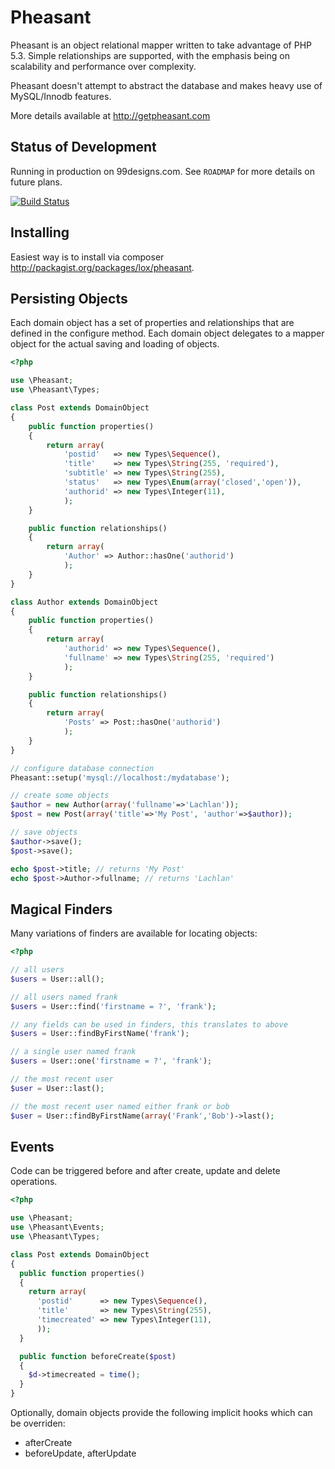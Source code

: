 Pheasant
=======================================

Pheasant is an object relational mapper written to take advantage of PHP 5.3. Simple relationships
are supported, with the emphasis being on scalability and performance over complexity.

Pheasant doesn't attempt to abstract the database and makes heavy use of
MySQL/Innodb features.

More details available at http://getpheasant.com

Status of Development
---------------------------------

Running in production on 99designs.com. See `ROADMAP` for more details on future plans.

[![Build Status](https://travis-ci.org/lox/pheasant.png)](https://travis-ci.org/lox/pheasant)

Installing
---------------------------------

Easiest way is to install via composer http://packagist.org/packages/lox/pheasant.

Persisting Objects
---------------------------------

Each domain object has a set of properties and relationships that are defined in the
configure method. Each domain object delegates to a mapper object for the actual saving
and loading of objects.

```php
<?php

use \Pheasant;
use \Pheasant\Types;

class Post extends DomainObject
{
	public function properties()
	{
		return array(
			'postid'   => new Types\Sequence(),
			'title'    => new Types\String(255, 'required'),
			'subtitle' => new Types\String(255),
			'status'   => new Types\Enum(array('closed','open')),
			'authorid' => new Types\Integer(11),
			);
	}

	public function relationships()
	{
		return array(
			'Author' => Author::hasOne('authorid')
			);
	}
}

class Author extends DomainObject
{
	public function properties()
	{
		return array(
			'authorid' => new Types\Sequence(),
			'fullname' => new Types\String(255, 'required')
			);
	}

	public function relationships()
	{
		return array(
			'Posts' => Post::hasOne('authorid')
			);
	}
}

// configure database connection
Pheasant::setup('mysql://localhost:/mydatabase');

// create some objects
$author = new Author(array('fullname'=>'Lachlan'));
$post = new Post(array('title'=>'My Post', 'author'=>$author));

// save objects
$author->save();
$post->save();

echo $post->title; // returns 'My Post'
echo $post->Author->fullname; // returns 'Lachlan'
```

Magical Finders
---------------------------------

Many variations of finders are available for locating objects:

```php
<?php

// all users
$users = User::all();

// all users named frank
$users = User::find('firstname = ?', 'frank');

// any fields can be used in finders, this translates to above
$users = User::findByFirstName('frank');

// a single user named frank
$users = User::one('firstname = ?', 'frank');

// the most recent user
$user = User::last();

// the most recent user named either frank or bob
$user = User::findByFirstName(array('Frank','Bob')->last();
```

Events
---------------------------------

Code can be triggered before and after create, update and delete operations.

```php
<?php

use \Pheasant;
use \Pheasant\Events;
use \Pheasant\Types;

class Post extends DomainObject
{
  public function properties()
  {
    return array(
      'postid'      => new Types\Sequence(),
      'title'       => new Types\String(255),
      'timecreated' => new Types\Integer(11),
      ));
  }

  public function beforeCreate($post)
  {
    $d->timecreated = time();
  }
}
```

Optionally, domain objects provide the following implicit hooks which can be overriden:

- afterCreate
- beforeUpdate, afterUpdate



